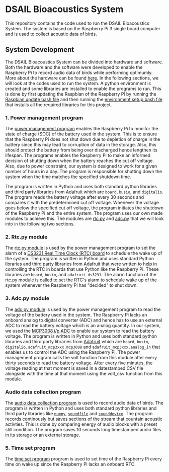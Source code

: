 # DSAIL Bioacoustics System
This repository contains the code used to run the DSAIL Bioacoustics System. The system is based on the Raspberry Pi 3 single board computer and is used to collect acoustic data of birds.

## System Development
The DSAIL Bioacoustics System can be divided into hardware and software. Both the hardware and the software were developed to enable the Raspberry Pi to record audio data of birds while performing optimumly. More about the hardware can be found [here](https://dekut-dsail.github.io/assets/documents/technical-reports/bioacoustics/Kiarie-DSAIL-2020-001.pdf). In the following sections, we will look at the codes used to run the system. A python environment is created and some libraries are installed to enable the programs to run. This is done by first updating the Raspbian of the Raspberry Pi by running the [Raspbian update bash file](https://github.com/DeKUT-DSAIL/bioacoustics/blob/master/raspi-update-bash) and then running the [environment setup bash file](https://github.com/DeKUT-DSAIL/bioacoustics/blob/master/env-setup-bash) that installs all the required libraries for this project.

### 1. Power management program
The [power management program](https://github.com/DeKUT-DSAIL/bioacoustics/blob/master/power-management.py) enables the Raspberry Pi to monitor the state of charge (SOC) of the battery used in the system. This is to ensure that the Raspberry Pi does not shut down due to depletion of charge in the battery since this may lead to corruption of data in the storage. Also, this should protect the battery from being over discharged hence lengthen its lifespan. The programs enables the Raspberry Pi to make an informed decision of shutting down when the battery reaches the cut off voltage. Also, due to power constraint, our system is designed to work for a given number of hours in a day. The program is responsible for shutting down the system when the time matches the specified shutdown time.

The program is written in Python and uses both standard python libraries and third party libraries from [Adafruit](https://www.adafruit.com/) which are `board`, `busio`, and `digitalio`. The program reads the battery voltage after every 30 seconds and compares it with the predetermined cut off voltage. Whenever the voltage goes below the specified cut off voltage, the program initiates the shutdown of the Raspberry Pi and the entire system. The program uses our own made modules to achieve this. The modules are [rtc.py](https://github.com/DeKUT-DSAIL/bioacoustics/blob/master/rtc.py) and [adc.py](https://github.com/DeKUT-DSAIL/bioacoustics/blob/master/adc.py) that we will look into in the following two sections.

### 2. Rtc.py module
The [rtc.py module](https://github.com/DeKUT-DSAIL/bioacoustics/blob/master/rtc.py) is used by the power management program to set the alarm of a [DS3231 Real Time Clock (RTC) board](https://learn.adafruit.com/adafruit-ds3231-precision-rtc-breakout/overview) to schedule the wake up of the system. The program is written in Python and uses standard Python libraries and third party libraries from [Adafruit](https://www.adafruit.com/) that were written to help in controlling the RTC in boards that use Python like the Raspberry Pi. These libraries are `board`, `busio`, and `adafruit_ds3231`. The alarm function of the rtc.py module is called to set the RTC's alarm to schedule wake up of the system whenever the Raspberry Pi has "decided" to shut down.

### 3. Adc.py module
The [adc.py module](https://github.com/DeKUT-DSAIL/bioacoustics/blob/master/adc.py) is used by the power management program to read the voltage of the battery used in the system. The Raspberry Pi lacks an onboard analog to digital converter (ADC) and hence has to use an external ADC to read the battery voltage which is an analog quantity. In our system, we used the [MCP3008 i/p ADC](https://learn.adafruit.com/raspberry-pi-analog-to-digital-converters/mcp3008) to enable our system to read the battery voltage. The program is written in Python and uses both standard python libraries and third party libraries from [Adafruit](https://www.adafruit.com/) which are `board`, `busio`, `digitalio`, `adafruit_mcp3xxx.mcp3008` and `adafruit_mcp3xxx.analog_in` that enables us to control the ADC using the Raspberry Pi. The power management program calls the volt function from this module after every thirty seconds to read the battery voltage. After every five minutes, the voltage reading at that moment is saved in a datestamped CSV file alongside with the time at that moment using the volt_csv function from this module.

### Audio data collection program
The [audio data collection program](https://github.com/DeKUT-DSAIL/bioacoustics/blob/master/audio_data_collection.py) is used to record audio data of birds. The program is written in Python and uses both standard python libraries and third party libraries like [`numpy`](https://numpy.org/), [`soundfile`](https://pypi.org/project/SoundFile/) and [`sounddevice`](https://www.sounddevices.com/). The program records continously but saves sections of the stream that countain acoustic activties. This is done by comparing energy of audio blocks with a preset still condition. The program saves 10 seconds long timestamped audio files in its storage or an external storage.

### 5. Time set program
The [time set program](https://github.com/DeKUT-DSAIL/bioacoustics/blob/master/time-set.py) program is  used to set time of the Raspberry Pi every time on wake up since the Raspberry Pi lacks an onboard RTC.
